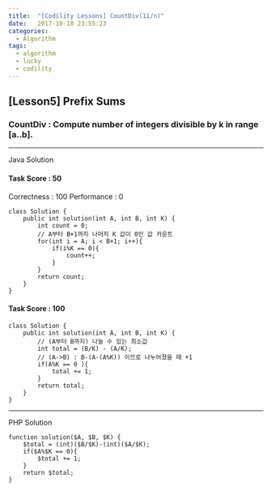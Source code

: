 ```yaml
---
title:  "[Codility Lessons] CountDiv(11/n)"
date:   2017-10-18 23:55:23
categories:
  - Algorithm
tags:
  - algorithm
  - lucky
  - codility
---
```

## [Lesson5] Prefix Sums  
###  CountDiv : Compute number of integers divisible by k in range [a..b].  

---
Java Solution
#### Task Score : 50  
Correctness : 100 	Performance : 0
```
class Solution {
    public int solution(int A, int B, int K) {
        int count = 0;
        // A부터 B+1까지 나머지 K 값이 0인 값 카운트
        for(int i = A; i < B+1; i++){
            if(i%K == 0){
                count++;    
            }    
        }
        return count;
    }
}
```
#### Task Score : 100  
```
class Solution {
    public int solution(int A, int B, int K) {
        // (A부터 B까지) 나눌 수 있는 최소값
        int total = (B/K) - (A/K);
        // (A->B) : B-(A-(A%K)) 이므로 나누어졌을 때 +1
        if(A%K == 0 ){
            total += 1;    
        }
        return total;
    }
}
```
---
PHP Solution

```
function solution($A, $B, $K) {
    $total = (int)($B/$K)-(int)($A/$K);
    if($A%$K == 0){
        $total += 1;
    }
    return $total;
}
```
